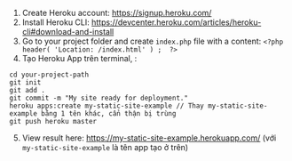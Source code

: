 1. Create Heroku account: https://signup.heroku.com/
2. Install Heroku CLI: https://devcenter.heroku.com/articles/heroku-cli#download-and-install
3. Go to your project folder and create ```index.php``` file with a content: ```<?php header( 'Location: /index.html' ) ;  ?>```
4. Tạo Heroku App trên terminal, :
```
cd your-project-path
git init
git add .
git commit -m "My site ready for deployment."
heroku apps:create my-static-site-example // Thay my-static-site-example bằng 1 tên khác, cẩn thận bị trùng
git push heroku master
```
5. View result here: https://my-static-site-example.herokuapp.com/ (với ```my-static-site-example``` là tên app tạo ở trên)
